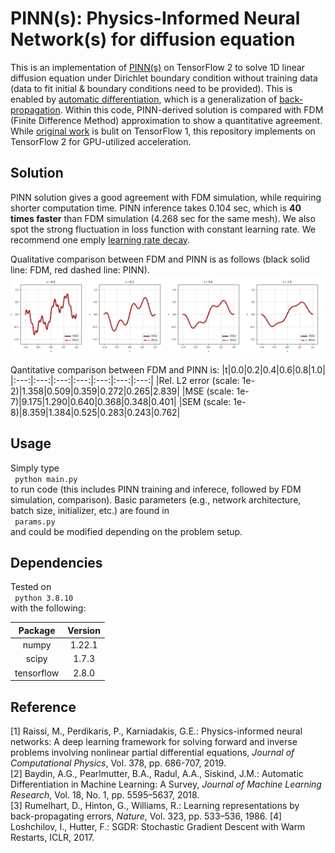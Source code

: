 # PINN(s): Physics-Informed Neural Network(s) for diffusion equation

This is an implementation of [PINN(s)](https://doi.org/10.1016/j.jcp.2018.10.045) on TensorFlow 2 to solve 1D linear diffusion equation under Dirichlet boundary condition without training data (data to fit initial & boundary conditions need to be provided). This is enabled by [automatic differentiation](https://arxiv.org/abs/1502.05767), which is a generalization of [back-propagation](https://doi.org/10.1038/323533a0). Within this code, PINN-derived solution is compared with FDM (Finite Difference Method) approximation to show a quantitative agreement. While [original work](https://github.com/maziarraissi/PINNs) is bulit on TensorFlow 1, this repository implements on TensorFlow 2 for GPU-utilized acceleration. 

## Solution
PINN solution gives a good agreement with FDM simulation, while requiring shorter computation time. PINN inference takes 0.104 sec, which is **40 times faster** than FDM simulation (4.268 sec for the same mesh). 
We also spot the strong fluctuation in loss function with constant learning rate. We recommend one emply [learning rate decay](https://arxiv.org/abs/1608.03983). 

Qualitative comparison between FDM and PINN is as follows (black solid line: FDM, red dashed line: PINN). 
<img src="./figures/diffusion.png">

Qantitative comparison between FDM and PINN is:
|t|0.0|0.2|0.4|0.6|0.8|1.0|
|:---:|:---:|:---:|:---:|:---:|:---:|:---:|
|Rel. L2 error (scale: 1e-2)|1.358|0.509|0.359|0.272|0.265|2.839|
|MSE           (scale: 1e-7)|9.175|1.290|0.640|0.368|0.348|0.401|
|SEM           (scale: 1e-8)|8.359|1.384|0.525|0.283|0.243|0.762|

## Usage
Simply type
<br>
<code>
  python main.py
</code>
<br>
to run code (this includes PINN training and inferece, followed by FDM simulation, comparison). Basic parameters (e.g., network architecture, batch size, initializer, etc.) are found in 
<br>
<code>
  params.py
</code>
<br>
and could be modified depending on the problem setup. 

## Dependencies
Tested on 
<br>
<code>
  python 3.8.10
</code>
<br>
with the following:

|Package                      |Version|
| :---: | :---: |
|numpy                        |1.22.1|
|scipy                        |1.7.3|
|tensorflow                   |2.8.0|

## Reference
[1] Raissi, M., Perdikaris, P., Karniadakis, G.E.: Physics-informed neural networks: A deep learning framework for solving forward and inverse problems involving nonlinear partial differential equations, *Journal of Computational Physics*, Vol. 378, pp. 686-707, 2019. 
<br>
[2] Baydin, A.G., Pearlmutter, B.A., Radul, A.A., Siskind, J.M.: Automatic Differentiation in Machine Learning: A Survey, *Journal of Machine Learning Research*, Vol. 18, No. 1, pp. 5595–5637, 2018. 
<br>
[3] Rumelhart, D., Hinton, G., Williams, R.: Learning representations by back-propagating errors, *Nature*, Vol. 323, pp. 533–536, 1986. 
[4] Loshchilov, I., Hutter, F.: SGDR: Stochastic Gradient Descent with Warm Restarts, ICLR, 2017. 
